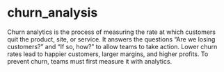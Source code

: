 # churn_analysis
 Churn analytics is the process of measuring the rate at which customers quit the product, site, or service. It answers the questions “Are we losing customers?” and “If so, how?” to allow teams to take action. Lower churn rates lead to happier customers, larger margins, and higher profits. To prevent churn, teams must first measure it with analytics.
